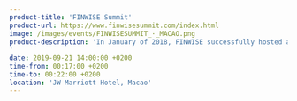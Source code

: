 ```yaml
---
product-title: 'FINWISE Summit'
product-url: https://www.finwisesummit.com/index.html
image: /images/events/FINWISESUMMIT_·_MACAO.png
product-description: 'In January of 2018, FINWISE successfully hosted a 5,000+ person industry summit in Macao. From September 21 to 22 of this year, FINWISE Macao will once again take place in the JW Marriott Hotel Macao. The scope of this edition will be 2,000+ people and will continue the positive trends established in the 2019 Hong Kong edition. With the theme of “The future of Defi," FINWISE will discuss the future developmental trends of the industry at large. Under the spotlight of a revived industry, FINWISE will invite key opinion leaders, institutions, projects, investors, and mainstream media to participate. Together with these significant stakeholders, FINWISE aims to build the most influential fintech summit brand in Asia and the world.
'  
date: 2019-09-21 14:00:00 +0200
time-from: 00:17:00 +0200
time-to: 00:22:00 +0200
location: 'JW Marriott Hotel, Macao'
---
```


